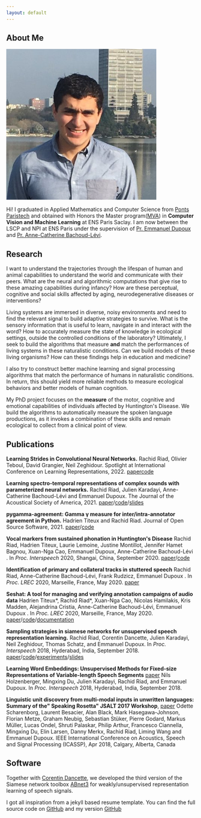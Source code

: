 ```yaml
---
layout: default
---
```




## About Me

<img class="profile-picture" src="picture.jpg">

Hi! I graduated in Applied Mathematics and Computer Science from [Ponts Paristech](http://www.enpc.fr/) and obtained with Honors the Master program([MVA](http://www.math.ens-cachan.fr/version-francaise/formations/master-mva/contenus-/master-mva-cours-2016-2017-161721.kjsp?RH=1242415112528)) in **Computer Vision and Machine Learning** at ENS Paris Saclay. I am now between the LSCP and NPI at ENS Paris under the supervision of [Pr. Emmanuel Dupoux](http://www.lscp.net/persons/dupoux/index.html) and [Pr. Anne-Catherine Bachoud-Lévi](http://www.imrb.inserm.fr/equipes/ac-bachoud-levi/).


## Research

I want to understand the trajectories through the lifespan of human and animal capabilities to understand the world and communicate with their peers. What are the neural and algorithmic computations that give rise to these amazing capabilities during infancy? How are these perceptual, cognitive and social skills affected by aging, neurodegenerative diseases or interventions?

Living systems are immersed in diverse, noisy environments and need to find the relevant signal to build adaptive strategies to survive. What is the sensory information that is useful to learn, navigate in and interact with the word? How to accurately measure the state of knowledge in ecological settings, outside the controlled conditions of the laboratory? Ultimately, I seek to build the algorithms that measure **and** match the performances of living systems in these naturalistic conditions. Can we build models of these living organisms? How can these findings help in education and medicine?

I also try to construct better machine learning and signal processing algorithms that match the performance of humans in naturalistic conditions. In return, this should yield more reliable methods to measure ecological behaviors and better models of human cognition.

My PhD project focuses on the **measure** of the motor, cognitive and emotional capabilities of individuals affected by Huntington's Disease. We build the algorithms to automatically measure the spoken language productions, as it invokes a combination of these skills and remain ecological to collect from a clinical point of view. 

## Publications

**Learning Strides in Convolutional Neural Networks.**
Rachid Riad, Olivier Teboul, David Grangier, Neil Zeghidour. Spotlight at International Conference on Learning Representations, 2022.
[paper](https://github.com/Rachine/Rachine.github.io/data/Papers/strides2022riadGoogle.pdf)[code](https://github.com/google-research/diffstride)


**Learning spectro-temporal representations of complex sounds with parameterized neural networks.**
Rachid Riad, Julien Karadayi, Anne-Catherine Bachoud-Lévi and Emmanuel Dupoux. The Journal of the Acoustical Society of America, 2021.
[paper](https://github.com/Rachine/Rachine.github.io/data/Papers/jasa2021.pdf)/[code](https://github.com/bootphon/learnable-strf)/[slides](https://www.rocq.inria.fr/semdoc/Presentations/20210316_RachidRiad.pdf)

**pygamma-agreement: Gamma γ measure for inter/intra-annotator agreement in Python.**
Hadrien Titeux and Rachid Riad. Journal of Open Source Software, 2021.
[paper](hhttps://joss.theoj.org/papers/10.21105/joss.02989)/[code](https://github.com/bootphon/pygamma-agreement)

**Vocal markers from sustained phonation in Huntington's Disease**
Rachid Riad, Hadrien Titeux, Laurie Lemoine, Justine Montillot, Jennifer Hamet Bagnou, Xuan-Nga Cao, Emmanuel Dupoux, Anne-Catherine Bachoud-Lévi
.  In *Proc. Interspeech* 2020, Shangai, China, September 2020.
[paper](https://arxiv.org/abs/2006.05365)/[code](https://github.com/bootphon/sustained-phonation-features)

**Identification of primary and collateral tracks in stuttered speech**
Rachid Riad, Anne-Catherine Bachoud-Lévi, Frank Rudzicz, Emmanuel Dupoux
.  In *Proc. LREC* 2020, Marseille, France, May 2020.
[paper](https://arxiv.org/abs/2003.01018)


**Seshat: A tool for managing and verifying annotation campaigns of audio data**
Hadrien Titeux\*, Rachid Riad\*, Xuan-Nga Cao, Nicolas Hamilakis, Kris Madden, Alejandrina Cristia, Anne-Catherine Bachoud-Lévi, Emmanuel Dupoux
.  In *Proc. LREC* 2020, Marseille, France, May 2020.
[paper](https://arxiv.org/abs/2003.01472)/[code](https://github.com/bootphon/seshat)/[documentation](https://seshat-annotation.readthedocs.io/en/latest/)

**Sampling strategies in siamese networks for unsupervised speech representation learning.**
Rachid Riad, Corentin Dancette, Julien Karadayi, Neil Zeghidour, Thomas Schatz, and Emmanuel Dupoux.  In *Proc. Interspeech* 2018, Hyderabad, India, September 2018.
[paper](https://arxiv.org/pdf/1804.11297)/[code](https://github.com/bootphon/abnet3)/[experiments](https://github.com/rachine/sampling_siamese2018)/[slides](https://github.com/Rachine/sampling_siamese2018/blob/master/Presentation_Sampling_Interspeech_2018_slides.pdf)

**Learning Word Embeddings: Unsupervised Methods for Fixed-size Representations of Variable-length Speech Segments** [paper](http://www.lscp.net/persons/dupoux/papers/Holzenberger_DKRD_2018_fixed_length_embeddings_for_words.Interspeech.pdf)
Nils Holzenberger, Mingxing Du, Julien Karadayi, Rachid Riad, and Emmanuel Dupoux.  In *Proc. Interspeech* 2018, Hyderabad, India, September 2018.

**Linguistic unit discovery from multi-modal inputs in unwritten languages: Summary of the" Speaking Rosetta" JSALT 2017 Workshop**, [paper](https://arxiv.org/pdf/1802.05092) Odette Scharenborg, Laurent Besacier, Alan Black, Mark Hasegawa-Johnson, Florian Metze, Graham Neubig, Sebastian Stüker, Pierre Godard, Markus Müller, Lucas Ondel, Shruti Palaskar, Philip Arthur, Francesco Ciannella, Mingxing Du, Elin Larsen, Danny Merkx, Rachid Riad, Liming Wang and Emmanuel Dupoux. IEEE International Conference on Acoustics, Speech and Signal Processing (ICASSP), Apr 2018, Calgary, Alberta, Canada

## Software

Together with [Corentin Dancette](https://cdancette.fr/), we developed the third version of the Siamese network toolbox [ABnet3](https://github.com/bootphon/abnet3) for weakly/unsupervised representation learning of speech signals.


<!-- ## Experience


Here are some experiences.

Year | Position | Topic
-----|-------|--------
2018 | Research assistant @ [SPOClab/ Vector Institute, University of Toronto](http://vectorinstitute.ai/) | Health assessment through speech technologies
2018 | Research assistant @ [LSCP & NPI/ ENS](https://npi.dec.ens.fr/) | Health assessment through speech technologies
2017 | Research intern @ [LSCP / ENS](http://www.lscp.net/index.php) | Machine learning meets language and cognitive development : How do babies learn their first language?
2016 | Software Engineer @ [MapJam](https://mapjam.com) | Building GIS Stack and complex mapping applications
2015 | Software Engineer intern @ [Vehicle Data Science](https://www.crunchbase.com/organization/vehicle-data-science#/entity) | Data visualization with D3.js and Leaflet.js
2014 | Research intern @ [Cermics](http://cermics.enpc.fr/) | Study of financial Mathematics models

<!-- ---

Here is a blockquote

<!-- > To a great mind, nothing is little -->

<!-- ## References

* Available upon request -->

I got all inspiration from a jekyll based resume template. You can find the full source code on [GitHub](https://github.com/bk2dcradle/researcher) and my version [GitHub](https://github.com/Rachine/Rachine.github.io)
